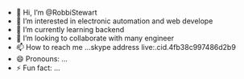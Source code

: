 - 👋 Hi, I’m @RobbiStewart
- 👀 I’m interested in electronic automation and web develope
- 🌱 I’m currently learning backend
- 💞️ I’m looking to collaborate with many engineer
- 📫 How to reach me ...skype address live:.cid.4fb38c997486d2b9
- 😄 Pronouns: ...
- ⚡ Fun fact: ...

<!---
RobbiStewart/RobbiStewart is a ✨ special ✨ repository because its `README.md` (this file) appears on your GitHub profile.
You can click the Preview link to take a look at your changes.
--->
